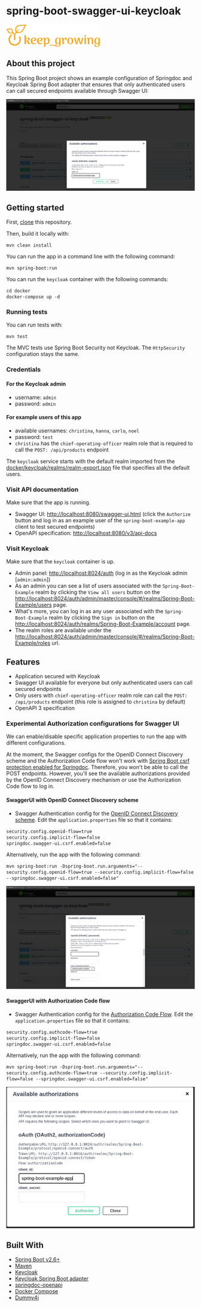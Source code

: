 # spring-boot-swagger-ui-keycloak

[![keep_growing logo](readme-images/logo_250x60.png)](https://keepgrowing.in/)

## About this project

This Spring Boot project shows an example configuration of Springdoc and Keycloak Spring Boot adapter that ensures that 
only authenticated users can call secured endpoints available through Swagger UI:

![swagger ui with keycloak auth for endpoints screenshot](readme-images/swagger-ui-with-keycloak-auth-for-endpoints.png)

## Getting started

First, [clone](https://docs.github.com/en/github/creating-cloning-and-archiving-repositories/cloning-a-repository-from-github/cloning-a-repository)
this repository.

Then, build it locally with:

```shell
mvn clean install
```

You can run the app in a command line with the following command:

```shell
mvn spring-boot:run
```

You can run the `keycloak` container with the following commands:
```shell
cd docker
docker-compose up -d
```

### Running tests

You can run tests with:

```shell
mvn test
```

The MVC tests use Spring Boot Security not Keycloak. The `HttpSecurity` configuration stays the same.

### Credentials

#### For the Keycloak admin

* username: `admin`
* password: `admin`

#### For example users of this app

* available usernames: `christina`, `hanna`, `carlo`, `noel`
* password: `test`
* `christina` has the `chief-operating-officer` realm role that is required to call the `POST: /api/products` endpoint

The `keycloak` service starts with the default realm imported from the
[docker/keycloak/realms/realm-export.json](docker/keycloak/realms/realm-export.json) file that specifies all the default users.

### Visit API documentation

Make sure that the app is running.

* Swagger UI: [http://localhost:8080/swagger-ui.html](http://localhost:8080/swagger-ui.html) 
(click the `Authorize` button and log in as an example user of the `spring-boot-example-app` client to test secured endpoints)
* OpenAPI specification: [http://localhost:8080/v3/api-docs](http://localhost:8080/v3/api-docs)

### Visit Keycloak

Make sure that the `keycloak` container is up.

* Admin panel: [http://localhost:8024/auth](http://localhost:8024/auth) (log in as the Keycloak admin [`admin:admin`])
* As an admin you can see a list of users associated with the `Spring-Boot-Example` realm by clicking the `View all users` button on the 
[http://localhost:8024/auth/admin/master/console/#/realms/Spring-Boot-Example/users](http://localhost:8024/auth/admin/master/console/#/realms/Spring-Boot-Example/users) page.
* What's more, you can log in as any user associated with the `Spring-Boot-Example` realm by clicking the `Sign in` button on the
[http://localhost:8024/auth/realms/Spring-Boot-Example/account](http://localhost:8024/auth/realms/Spring-Boot-Example/account) page.
* The realm roles are available under the [http://localhost:8024/auth/admin/master/console/#/realms/Spring-Boot-Example/roles](http://localhost:8024/auth/admin/master/console/#/realms/Spring-Boot-Example/roles) url.

## Features

* Application secured with Keycloak
* Swagger UI available for everyone but only authenticated users can call secured endpoints
* Only users with `chief-operating-officer` realm role can call the `POST: /api/products` endpoint 
(this role is assigned to `christina` by default)
* OpenAPI 3 specification

### Experimental Authorization configurations for Swagger UI

We can enable/disable specific application properties to run the app with different configurations.

At the moment, the Swagger configs for the OpenID Connect Discovery scheme and the Authorization Code flow won't work with
[Spring Boot csrf protection enabled for Springdoc](https://springdoc.org/#how-can-i-enable-csrf-support). Therefore,
you won't be able to call the POST endpoints. However, you'll see the available authorizations provided by the OpenID
Connect Discovery mechanism or use the Authorization Code flow to log in.

#### SwaggerUI with OpenID Connect Discovery scheme

* Swagger Authentication config for the [OpenID Connect Discovery scheme](https://swagger.io/docs/specification/authentication/openid-connect-discovery/). 
Edit the `application.properties` file so that it contains:

```
security.config.openid-flow=true
security.config.implicit-flow=false
springdoc.swagger-ui.csrf.enabled=false
```

Alternatively, run the app with the following command:

```shell
mvn spring-boot:run -Dspring-boot.run.arguments="--security.config.openid-flow=true --security.config.implicit-flow=false --springdoc.swagger-ui.csrf.enabled=false"
```

![swagger ui with keycloak auth for endpoints screenshot](readme-images/swagger-ui-open-id-discovery.png)

#### SwaggerUI with Authorization Code flow

* Swagger Authentication config for the [Authorization Code Flow](https://swagger.io/docs/specification/authentication/oauth2/).
  Edit the `application.properties` file so that it contains:

```
security.config.authcode-flow=true
security.config.implicit-flow=false
springdoc.swagger-ui.csrf.enabled=false
```

Alternatively, run the app with the following command:

```shell
mvn spring-boot:run -Dspring-boot.run.arguments="--security.config.authcode-flow=true --security.config.implicit-flow=false --springdoc.swagger-ui.csrf.enabled=false"
```

![swagger ui with authorization code flow screenshot](readme-images/swagger-ui-with-auth-code-flow.png)

## Built With

* [Spring Boot v2.6+](https://spring.io/projects/spring-boot)
* [Maven](https://maven.apache.org/)
* [Keycloak](https://www.keycloak.org/)
* [Keycloak Spring Boot adapter](https://www.keycloak.org/docs/latest/securing_apps/#_spring_boot_adapter)
* [springdoc-openapi](https://springdoc.org/)
* [Docker Compose](https://docs.docker.com/compose/)
* [Dummy4j](https://daniel-frak.github.io/dummy4j/)

